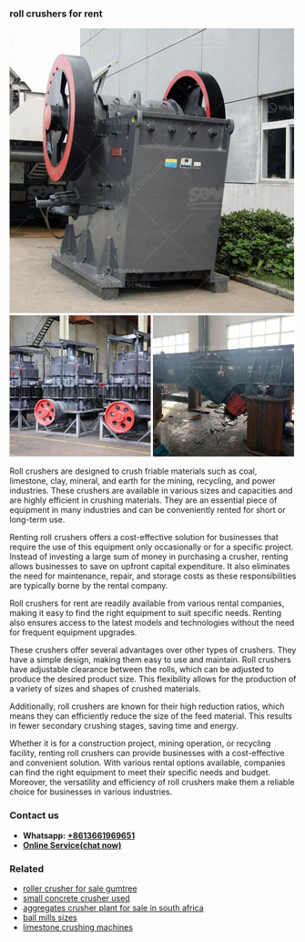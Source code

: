 <h3>roll crushers for rent</h3><img src='1706754112.jpg' alt=''><p>Roll crushers are designed to crush friable materials such as coal, limestone, clay, mineral, and earth for the mining, recycling, and power industries. These crushers are available in various sizes and capacities and are highly efficient in crushing materials. They are an essential piece of equipment in many industries and can be conveniently rented for short or long-term use.</p><p>Renting roll crushers offers a cost-effective solution for businesses that require the use of this equipment only occasionally or for a specific project. Instead of investing a large sum of money in purchasing a crusher, renting allows businesses to save on upfront capital expenditure. It also eliminates the need for maintenance, repair, and storage costs as these responsibilities are typically borne by the rental company.</p><p>Roll crushers for rent are readily available from various rental companies, making it easy to find the right equipment to suit specific needs. Renting also ensures access to the latest models and technologies without the need for frequent equipment upgrades.</p><p>These crushers offer several advantages over other types of crushers. They have a simple design, making them easy to use and maintain. Roll crushers have adjustable clearance between the rolls, which can be adjusted to produce the desired product size. This flexibility allows for the production of a variety of sizes and shapes of crushed materials.</p><p>Additionally, roll crushers are known for their high reduction ratios, which means they can efficiently reduce the size of the feed material. This results in fewer secondary crushing stages, saving time and energy.</p><p>Whether it is for a construction project, mining operation, or recycling facility, renting roll crushers can provide businesses with a cost-effective and convenient solution. With various rental options available, companies can find the right equipment to meet their specific needs and budget. Moreover, the versatility and efficiency of roll crushers make them a reliable choice for businesses in various industries.</p><h3>Contact us</h3><ul><li><strong>Whatsapp:&nbsp;<a href="https://wa.me/8613661969651">+8613661969651</a></strong></li><li><a href="https://swt.shibang-china.com/?git&amp;zhl&amp;roll crushers for rent"><strong>Online Service(chat now)</strong></a></li></ul><h3>Related</h3><ul><li><a href='roller crusher for sale gumtree.md'>roller crusher for sale gumtree</a></li><li><a href='small concrete crusher used.md'>small concrete crusher used</a></li><li><a href='aggregates crusher plant for sale in south africa.md'>aggregates crusher plant for sale in south africa</a></li><li><a href='ball mills sizes.md'>ball mills sizes</a></li><li><a href='limestone crushing machines.md'>limestone crushing machines</a></li></ul>